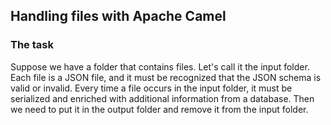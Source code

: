 ## Handling files with Apache Camel

### The task
Suppose we have a folder that contains files. Let's call it the input folder. Each file is a JSON file, and it must be recognized that the JSON schema is valid or invalid. Every time a file occurs in the input folder, it must be serialized and enriched with additional information from a database. Then we need to put it in the output folder and remove it from the input folder.
